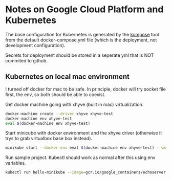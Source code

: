 # Notes on Google Cloud Platform and Kubernetes

The base configuration for Kubernetes is generated by the [kompose](http://kompose.io/) tool from the default docker-compose.yml file (which is the deployment, not development configuration).

Secrets for deployment should be stored in a seperate yml that is NOT commited to github.


## Kubernetes on local mac environment
I turned off docker for mac to be safe. In principle, docker will try socket file first, the env, so both should be able to coexist.

Get docker machine going with xhyve (built in mac) virtualization.
```bash
docker-machine create --driver xhyve xhyve-test
docker-machine env xhyve-test
eval $(docker-machine env xhyve-test)
```

Start minicube with docker environment and the xhyve driver (otherwise it trys to grab virtualbox base box instead).
```bash
minikube start --docker-env eval $(docker-machine env xhyve-test) --vm-driver=xhyve
```

Run sample project. Kubectl should work as normal after this using env variables.
```bash
kubectl run hello-minikube --image=gcr.io/google_containers/echoserver:1.4 --port=8080
```


